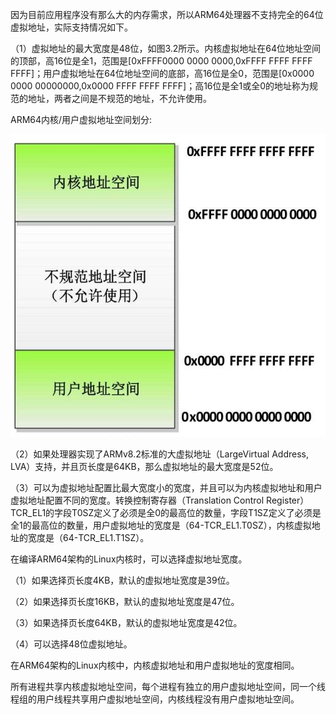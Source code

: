 
因为目前应用程序没有那么大的内存需求，所以ARM64处理器不支持完全的64位虚拟地址，实际支持情况如下。

（1）虚拟地址的最大宽度是48位，如图3.2所示。内核虚拟地址在64位地址空间的顶部，高16位是全1，范围是[0xFFFF0000 0000 0000,0xFFFF FFFF FFFF FFFF]；用户虚拟地址在64位地址空间的底部，高16位是全0，范围是[0x0000 0000 00000000,0x0000 FFFF FFFF FFFF]；高16位是全1或全0的地址称为规范的地址，两者之间是不规范的地址，不允许使用。

ARM64内核/用户虚拟地址空间划分:

![2022-04-14-15-01-26.png](./images/2022-04-14-15-01-26.png)

（2）如果处理器实现了ARMv8.2标准的大虚拟地址（LargeVirtual Address, LVA）支持，并且页长度是64KB，那么虚拟地址的最大宽度是52位。

（3）可以为虚拟地址配置比最大宽度小的宽度，并且可以为内核虚拟地址和用户虚拟地址配置不同的宽度。转换控制寄存器（Translation Control Register）TCR_EL1的字段T0SZ定义了必须是全0的最高位的数量，字段T1SZ定义了必须是全1的最高位的数量，用户虚拟地址的宽度是（64-TCR_EL1.T0SZ），内核虚拟地址的宽度是（64-TCR_EL1.T1SZ）。

在编译ARM64架构的Linux内核时，可以选择虚拟地址宽度。

（1）如果选择页长度4KB，默认的虚拟地址宽度是39位。

（2）如果选择页长度16KB，默认的虚拟地址宽度是47位。

（3）如果选择页长度64KB，默认的虚拟地址宽度是42位。

（4）可以选择48位虚拟地址。

在ARM64架构的Linux内核中，内核虚拟地址和用户虚拟地址的宽度相同。

所有进程共享内核虚拟地址空间，每个进程有独立的用户虚拟地址空间，同一个线程组的用户线程共享用户虚拟地址空间，内核线程没有用户虚拟地址空间。